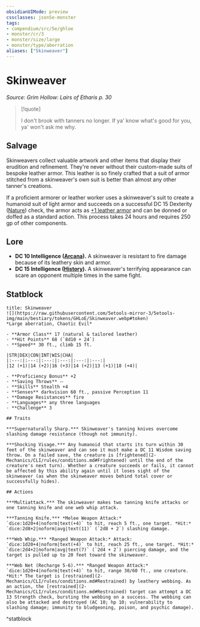 ```yaml
---
obsidianUIMode: preview
cssclasses: json5e-monster
tags:
- compendium/src/5e/ghloe
- monster/cr/3
- monster/size/large
- monster/type/aberration
aliases: ["Skinweaver"]
---
```

# Skinweaver
*Source: Grim Hollow: Lairs of Etharis p. 30*  

> [!quote]  
> 
> I don't brook with tanners no longer. If ya' know what's good for you, ya' won't ask me why.

## Salvage

Skinweavers collect valuable artwork and other items that display their erudition and refinement. They're never without their custom-made suits of bespoke leather armor. This leather is so finely crafted that a suit of armor stitched from a skinweaver's own suit is better than almost any other tanner's creations.

If a proficient armorer or leather worker uses a skinweaver's suit to create a humanoid suit of light armor and succeeds on a successful DC 15 Dexterity ([Nature](2-Mechanics/CLI/rules/skills.md#Nature)) check, the armor acts as [+1 leather armor](2-Mechanics/CLI/items/1-armor.md) and can be donned or doffed as a standard action. This process takes 24 hours and requires 250 gp of other components.

## Lore

- **DC 10 Intelligence ([Arcana](2-Mechanics/CLI/rules/skills.md#Arcana)).** A skinweaver is resistant to fire damage because of its leathery skin and armor.  
- **DC 15 Intelligence ([History](2-Mechanics/CLI/rules/skills.md#History)).** A skinweaver's terrifying appearance can scare an opponent multiple times in the same fight.  

## Statblock

```ad-statblock
title: Skinweaver
![](https://raw.githubusercontent.com/5etools-mirror-3/5etools-img/main/bestiary/tokens/GHLoE/Skinweaver.webp#token)
*Large aberration, Chaotic Evil*

- **Armor Class** 17 (natural & tailored leather)
- **Hit Points** 68 (`8d10 + 24`)
- **Speed** 30 ft., climb 15 ft.

|STR|DEX|CON|INT|WIS|CHA|
|:---:|:---:|:---:|:---:|:---:|:---:|
|12 (+1)|14 (+2)|16 (+3)|14 (+2)|13 (+1)|18 (+4)|

- **Proficiency Bonus** +2
- **Saving Throws** ⏤
- **Skills** Stealth +4
- **Senses** darkvision 60 ft., passive Perception 11
- **Damage Resistances** fire
- **Languages** any three languages
- **Challenge** 3

## Traits

***Supernaturally Sharp.*** Skinweaver's tanning knives overcome slashing damage resistance (though not immunity).

***Shocking Visage.*** Any humanoid that starts its turn within 30 feet of the skinweaver and can see it must make a DC 11 Wisdom saving throw. On a failed save, the creature is [frightened](2-Mechanics/CLI/rules/conditions.md#Frightened) until the end of the creature's next turn). Whether a creature succeeds or fails, it cannot be affected by this ability again until it loses sight of the skinweaver (as when the skinweaver moves behind total cover or successfully hides).

## Actions

***Multiattack.*** The skinweaver makes two tanning knife attacks or one tanning knife and one web whip attack.

***Tanning Knife.*** *Melee Weapon Attack:* `dice:1d20+4|noform|text(+4)` to hit, reach 5 ft., one target. *Hit:* `dice:2d8+2|noform|avg|text(11)` (`2d8 + 2`) slashing damage.

***Web Whip.*** *Ranged Weapon Attack:* Attack: `dice:1d20+4|noform|text(+4)` to hit, reach 25 ft., one target. *Hit:* `dice:2d4+2|noform|avg|text(7)` (`2d4 + 2`) piercing damage, and the target is pulled up to 20 feet toward the skinweaver.

***Web Net (Recharge 5-6).*** *Ranged Weapon Attack:* `dice:1d20+4|noform|text(+4)` to hit, range 30/60 ft., one creature. *Hit:* The target is [restrained](2-Mechanics/CLI/rules/conditions.md#Restrained) by leathery webbing. As an action, the [restrained](2-Mechanics/CLI/rules/conditions.md#Restrained) target can attempt a DC 13 Strength check, bursting the webbing on a success. The webbing can also be attacked and destroyed (AC 10; hp 10; vulnerability to slashing damage; immunity to bludgeoning, poison, and psychic damage).
```
^statblock